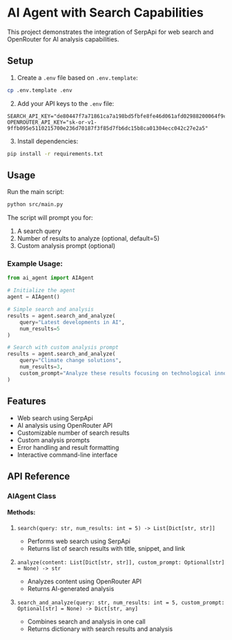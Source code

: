 # AI Agent with Search Capabilities

This project demonstrates the integration of SerpApi for web search and OpenRouter for AI analysis capabilities.

## Setup

1. Create a `.env` file based on `.env.template`:
```bash
cp .env.template .env
```

2. Add your API keys to the `.env` file:
```
SEARCH_API_KEY="de80447f7a71861ca7a198bd5fbfe8fe46d061afd02988200064f9cb76fc0372"
OPENROUTER_API_KEY="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"
```

3. Install dependencies:
```bash
pip install -r requirements.txt
```

## Usage

Run the main script:
```bash
python src/main.py
```

The script will prompt you for:
1. A search query
2. Number of results to analyze (optional, default=5)
3. Custom analysis prompt (optional)

### Example Usage:

```python
from ai_agent import AIAgent

# Initialize the agent
agent = AIAgent()

# Simple search and analysis
results = agent.search_and_analyze(
    query="Latest developments in AI",
    num_results=5
)

# Search with custom analysis prompt
results = agent.search_and_analyze(
    query="Climate change solutions",
    num_results=3,
    custom_prompt="Analyze these results focusing on technological innovations:"
)
```

## Features

- Web search using SerpApi
- AI analysis using OpenRouter API
- Customizable number of search results
- Custom analysis prompts
- Error handling and result formatting
- Interactive command-line interface

## API Reference

### AIAgent Class

#### Methods:

1. `search(query: str, num_results: int = 5) -> List[Dict[str, str]]`
   - Performs web search using SerpApi
   - Returns list of search results with title, snippet, and link

2. `analyze(content: List[Dict[str, str]], custom_prompt: Optional[str] = None) -> str`
   - Analyzes content using OpenRouter API
   - Returns AI-generated analysis

3. `search_and_analyze(query: str, num_results: int = 5, custom_prompt: Optional[str] = None) -> Dict[str, any]`
   - Combines search and analysis in one call
   - Returns dictionary with search results and analysis